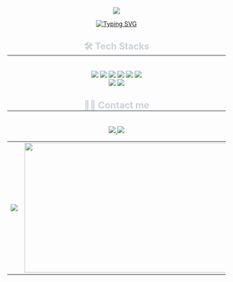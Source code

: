 <div align="center">
  <img src="https://capsule-render.vercel.app/api?type=waving&color=0:87CEEB,100:4682B4&height=200&section=header&text=DOYEON%27s%20GITHUB&fontSize=60&fontColor=FFFFFF&animation=fadeIn&fontAlignY=35"/>

  <a href="https://git.io/typing-svg"><img src="https://readme-typing-svg.demolab.com?font=Fira+Code&pause=1000&vCenter=true&width=435&lines=%EC%95%88%EB%85%95%ED%95%98%EC%84%B8%EC%9A%94!!+%EB%B0%B1%EC%97%94%EB%93%9C+%EA%B0%9C%EB%B0%9C%EC%9E%90+%EC%9D%B4%EB%8F%84%EC%97%B0%EC%9E%85%EB%8B%88%EB%8B%A4+%F0%9F%98%86" alt="Typing SVG" /></a>

  <h2 style="border-bottom: 1px solid #21262d; color: #c9d1d9;"> 🛠️ Tech Stacks </h2> <br> 
    <div style="margin: 0 auto; text-align: center;"> <img src="https://img.shields.io/badge/Python-3776AB?style=for-the-badge&logo=Python&logoColor=white">
        <img src="https://img.shields.io/badge/Java-007396?style=for-the-badge&logo=Java&logoColor=white">
        <img src="https://img.shields.io/badge/Spring-6DB33F?style=for-the-badge&logo=spring&logoColor=white">
          <img src="https://img.shields.io/badge/HTML5-E34F26?style=for-the-badge&logo=HTML5&logoColor=white">
          <img src="https://img.shields.io/badge/CSS3-1572B6?style=for-the-badge&logo=CSS3&logoColor=white">
          <img src="https://img.shields.io/badge/Javascript-F7DF1E?style=for-the-badge&logo=Javascript&logoColor=white">
          <br/>
        <img src="https://img.shields.io/badge/Figma-F24E1E?style=for-the-badge&logo=Figma&logoColor=white">
        <img src="https://img.shields.io/badge/Notion-000000?style=for-the-badge&logo=Notion&logoColor=white">
          </div>
    </div>
    <div align="center">
    <h2 style="border-bottom: 1px solid #21262d; color: #c9d1d9;"> 🧑‍💻 Contact me </h2> <br> 
    <div> <a href=https://www.instagram.com/ehdus09/> <img src="https://img.shields.io/badge/Instagram-E4405F?style=for-the-badge&logo=Instagram&logoColor=white&link=https://www.instagram.com/ehdus09/"> </a>
         <a href=https://www.discord.com/users/721271309279166514> <img src="https://img.shields.io/badge/Discord-5865F2?style=for-the-badge&logo=Discord&logoColor=white&link=https://www.discord.com/users/721271309279166514"> </a>
    </div>
    
  <table>
  <tr>
    <td align="center">
      <!-- GitHub Stats -->
      <img src="https://github-readme-stats.vercel.app/api?username=ehdus09&show_icons=true&theme=react&hide_border=true" />
<!--       <a href="https://github.com/ehdus09">
        <img src="https://github-readme-stats.vercel.app/api/top-langs/?username=ehdus09&layout=compact&theme=react&hide_border=true" alt="ehdus09 Top Languages" width="450"/>
      </a> -->
    </td>
    <td align="center">
      <a href="https://www.gitanimals.org/en_US?utm_medium=image&utm_source=ehdus09&utm_content=farm">
        <img src="https://render.gitanimals.org/farms/ehdus09" width="600" height="300" />
      </a>
    </td>
  </tr>
  </table>


</div>



  
<!--
**ehdus09/ehdus09** is a ✨ _special_ ✨ repository because its `README.md` (this file) appears on your GitHub profile.

Here are some ideas to get you started:

- 🔭 I’m currently working on ...
- 🌱 I’m currently learning ...
- 👯 I’m looking to collaborate on ...
- 🤔 I’m looking for help with ...
- 💬 Ask me about ...
- 📫 How to reach me: ...
- 😄 Pronouns: ...
- ⚡ Fun fact: ...
-->
